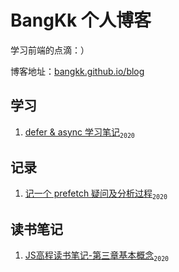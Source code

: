 # BangKk 个人博客

学习前端的点滴：）

博客地址：[bangkk.github.io/blog](https://bangkk.github.io/blog)

## 学习

1. [defer & async 学习笔记](https://bangkk.github.io/blog/2020/07/11/defer-async学习笔记/)<sub>`2020`</sup>

## 记录

1. [记一个 prefetch 疑问及分析过程](https://bangkk.github.io/blog/2020/07/09/记一个prefetch疑问及分析过程/)<sub>`2020`</sup>

## 读书笔记

1. [JS高程读书笔记-第三章基本概念](https://bangkk.github.io/blog/2020/07/18/JS高程读书笔记-第三章基本概念/)<sub>`2020`</sup>


